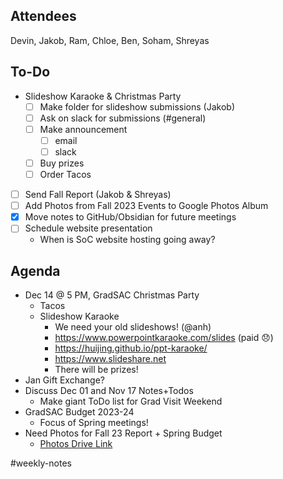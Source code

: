 ## Attendees

Devin, Jakob, Ram, Chloe, Ben, Soham, Shreyas
## To-Do
- Slideshow Karaoke & Christmas Party
	- [ ] Make folder for slideshow submissions (Jakob)
	- [ ] Ask on slack for submissions (#general)
	- [ ] Make announcement
		- [ ] email
		- [ ] slack
	- [ ] Buy prizes
	- [ ] Order Tacos
- [ ] Send Fall Report (Jakob & Shreyas)
- [ ] Add Photos from Fall 2023 Events to Google Photos Album
- [x] Move notes to GitHub/Obsidian for future meetings
- [ ] Schedule website presentation
	- When is SoC website hosting going away?

## Agenda
- Dec 14 @ 5 PM, GradSAC Christmas Party
	- Tacos
	- Slideshow Karaoke
		- We need your old slideshows! (@anh)
		- https://www.powerpointkaraoke.com/slides (paid 😞)
		- https://huijing.github.io/ppt-karaoke/
		- https://www.slideshare.net
		- There will be prizes!
- Jan Gift Exchange?
- Discuss Dec 01 and Nov 17 Notes+Todos
	- Make giant ToDo list for Grad Visit Weekend
- GradSAC Budget 2023-24
	- Focus of Spring meetings!
- Need Photos for Fall 23 Report + Spring Budget
	- [Photos Drive Link](https://drive.google.com/drive/folders/1T5TwWFXTal519QrxE9nRbc4eADL1L40T?usp=sharing)

#weekly-notes 
